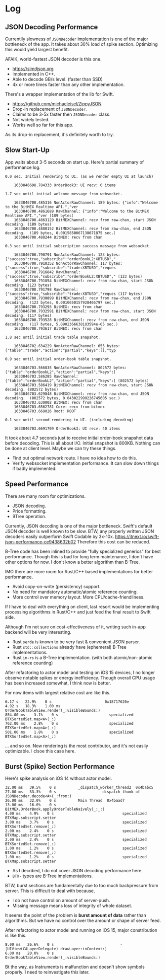 Log
===




JSON Decoding Performance
-------------------------
Currentlly slowness of `JSONDecoder` implementation is one of the major bottleneck of the app.
It takes about 30% load of spike section. Optimizing this would yield largest benefit.

AFAIK, world-fastest JSON decoder is this one.

- https://simdjson.org
- Implemented in C++.
- Able to decode GB/s level. (faster than SSD)
- 4x or more times faster than any other implementation.

There's a wrapper implementation of the lib for Swift.

- https://github.com/michaeleisel/ZippyJSON
- Drop-in replacement of `JSONDecoder`.
- Claims to be 3-5x faster then `JSONDecoder` class.
- Not widely tested.
- Works well so far for this app. 

As its drop-in replacement, it's definitely worth to try.








Slow Start-Up
-------------
App waits about 3-5 seconds on start up.
Here's partial summary of performance log.

    0.0 sec. Initial rendering to UI. (as we render empty UI at launch)

        1633846698.784333 OrderBook3: UI recv: 0 items
        
    1.7 sec until initial welcome message from websocket.
        
        1633846700.485316 NonActorRawChannel: 189 bytes: {"info":"Welcome to the BitMEX Realtime API.","ver
        1633846700.4861689 RawChannel: {"info":"Welcome to the BitMEX Realtime API.","ver (189 bytes)
        1633846700.4863129 BitMEXChannel: recv from raw-chan, start JSON decoding. (189 bytes)
        1633846700.4880152 BitMEXChannel: recv from raw-chan, end JSON decoding.  (189 bytes, 0.0015850067138671875 sec.)
        1633846700.488244 BitMEX: recv from chan

    0.3 sec until initial subscription success message from websocket.

        1633846700.790791 NonActorRawChannel: 123 bytes: {"success":true,"subscribe":"orderBookL2:XBTUSD","
        1633846700.7910352 NonActorRawChannel: 117 bytes: {"success":true,"subscribe":"trade:XBTUSD","reques
        1633846700.7916842 RawChannel: {"success":true,"subscribe":"orderBookL2:XBTUSD"," (123 bytes)
        1633846700.791854 BitMEXChannel: recv from raw-chan, start JSON decoding. (123 bytes)
        1633846700.791798 RawChannel: {"success":true,"subscribe":"trade:XBTUSD","reques (117 bytes)
        1633846700.7930899 BitMEXChannel: recv from raw-chan, end JSON decoding.  (123 bytes, 0.0010650157928466797 sec.)
        1633846700.793293 BitMEX: recv from chan
        1633846700.7932591 BitMEXChannel: recv from raw-chan, start JSON decoding. (117 bytes)
        1633846700.793528 BitMEXChannel: recv from raw-chan, end JSON decoding.  (117 bytes, 5.0902366638183594e-05 sec.)
        1633846700.793617 BitMEX: recv from chan

    1.8 sec until initial trade table snapshot.

        1633846702.634229 NonActorRawChannel: 655 bytes: {"table":"trade","action":"partial","keys":[],"typ
        
    0.9 sec until initial order-book table snapshot.

        1633846703.566835 NonActorRawChannel: 802572 bytes: {"table":"orderBookL2","action":"partial","keys":[
        1633846703.586285 RawChannel: {"table":"orderBookL2","action":"partial","keys":[ (802572 bytes)
        1633846703.586419 BitMEXChannel: recv from raw-chan, start JSON decoding. (802572 bytes)
        1633846703.629848 BitMEXChannel: recv from raw-chan, end JSON decoding.  (802572 bytes, 0.043022990226745605 sec.)
        1633846703.630002 BitMEX: recv from chan
        1633846703.6562781 Core: recv from bitmex
        1633846703.669026 Root: ROOT

    0.1 sec until second rendering to UI. (including decoding)    

        1633846703.6691709 OrderBook3: UI recv: 40 items

It took about 4.7 seconds just to receive initial order-book snapshot data before decoding.
This is all about I/O. Initial snapshot is 800KB. Nothing can be done at client level.
Maybe we can try these things.

- Find out optimal network route. I have no idea how to do this.
- Verify websocket implementation performance. It can slow down things if badly implemented.













Speed Performance
-------------------
There are many room for optimizations.

- JSON decoding.
- Price formatting.
- BTree operation.

Currently, JSON decoding is one of the major bottleneck.
Swift's default JSON decoder is well known to be slow. 
BTW, any properly written JSON decoders easily outperform Swift Codable by 3x-10x.
https://itnext.io/swift-json-performance-ce9438632b02
Therefore this cost can be reduced.

B-Tree code has been inlined to provide "fully specialized generics" for best performance.
Though this is bad for long term maintenance, I don't have other options for now.
I don't know a better algorithm than B-Tree.

IMO there are more room for Rust/C++ based implementations for better performance.

- Avoid copy-on-write (persistency) support.
- No need for mandatory automatic/atomic reference counting.
- More control over memory layout. More CPU/cache-friendliness.

If I have to deal with everything on client, last resort would be implementing 
processing algorithms in Rust/C++ and just feed the final result to Swift side.

Although I'm not sure on cost-effectiveness of it,
writing such in-app backend will be very interesting.

- Rust `serde` is known to be very fast & convenient JSON parser.
- Rust `std::collections` already have (ephemeral) B-Tree implementations.
- Rust `im-rs` is a B-Tree implementation. (with both atomic/non-atomic reference counting)

After refactoring to actor model and testing on iOS 15 devices,
I no longer observe notable spikes or energy inefficiency.
Though overall CPU usage has been increased somewhat, I think now is better.  

For now items with largest relative cost are like this.

    6.17 s   22.9%    0 s                        0x18717620e
    4.92 s   18.3%    1.00 ms                                   OrderBookTableView.render(_:visibleBounds:)
    854.00 ms    3.1%    0 s                       specialized BTXSortedSet.map<A>(_:)
    762.00 ms    2.8%    0 s                       specialized BTXSortedSet.map<A>(_:)
    501.00 ms    1.8%    0 s                       specialized BTXSortedSet.map<A>(_:)

... and so on.
Now rendering is the most contributor, and it's not easily optimizable.
I clsoe this case here.








Burst (Spike) Section Performance
---------------------------------
Here's spike analysis on iOS 14 without actor model.

```
32.00 ms   39.5%    0 s          _dispatch_worker_thread2  0x4babc5
27.00 ms   33.3%    0 s                     dispatch thunk of JSONDecoder.decode<A>(_:from:)
26.00 ms   32.0%    0 s          Main Thread  0x4baad7
13.00 ms   16.0%    0 s                     BitMEX.OrderBook.applyOrderTableNaively(_:_:)
4.00 ms    4.9%    0 s                               specialized BTXMap.subscript.setter
3.00 ms    3.7%    0 s                               specialized BTXSortedSet.remove(_:)
2.00 ms    2.4%    0 s                               specialized BTXMap.subscript.setter
2.00 ms    2.4%    0 s                               specialized BTXSortedSet.remove(_:)
1.00 ms    1.2%    0 s                               specialized BTXSortedSet.remove(_:)
1.00 ms    1.2%    0 s                               specialized BTXMap.subscript.setter
```

- As I decribed, I do not cover JSON decoding performance here.
- `BTX-` types are B-Tree implementations.

BTW, burst sections are fundamentally due to too much backpressure from server.
This is difficult to deal with because,

- I do not have control on amount of server-push.
- Missing message means loss of integrity of whole dataset.

It seems the point of the problem is **burst amount of data** rather than algorithms.
But we have no control over the amount or shape of server feed.

After refactoring to actor model and running on iOS 15, major constribution is like this.

    8.00 ms   26.6%    0 s                              -[UIView(CALayerDelegate) drawLayer:inContext:]
    6.00 ms   20.0%    0 s                                  OrderBookTableView.render(_:visibleBounds:)

Bt the way, as Instruments is malfunction and doesn't show symbols properly.
I need to reinvestigate this later.

